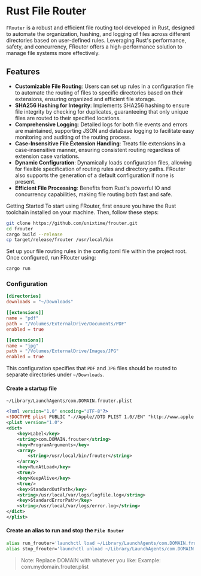 # Rust File Router

`FRouter` is a robust and efficient file routing tool developed in Rust, designed to automate the organization, hashing, and logging of files across different directories based on user-defined rules. Leveraging Rust's performance, safety, and concurrency, FRouter offers a high-performance solution to manage file systems more effectively.

## Features
- **Customizable File Routing**: Users can set up rules in a configuration file to automate the routing of files to specific directories based on their extensions, ensuring organized and efficient file storage.
- **SHA256 Hashing for Integrity**: Implements SHA256 hashing to ensure file integrity by checking for duplicates, guaranteeing that only unique files are routed to their specified locations.
- **Comprehensive Logging**: Detailed logs for both file events and errors are maintained, supporting JSON and database logging to facilitate easy monitoring and auditing of the routing process.
- **Case-Insensitive File Extension Handling**: Treats file extensions in a case-insensitive manner, ensuring consistent routing regardless of extension case variations.
- **Dynamic Configuration**: Dynamically loads configuration files, allowing for flexible specification of routing rules and directory paths. FRouter also supports the generation of a default configuration if none is present.
- **Efficient File Processing**: Benefits from Rust's powerful IO and concurrency capabilities, making file routing both fast and safe.

Getting Started
To start using FRouter, first ensure you have the Rust toolchain installed on your machine. Then, follow these steps:

```bash
git clone https://github.com/unixtime/frouter.git
cd frouter
cargo build --release
cp target/release/frouter /usr/local/bin
```

Set up your file routing rules in the config.toml file within the project root. Once configured, run FRouter using:

```bash
cargo run
```

### Configuration

```toml
[directories]
downloads = "~/Downloads"

[[extensions]]
name = "pdf"
path = "/Volumes/ExternalDrive/Documents/PDF"
enabled = true

[[extensions]]
name = "jpg"
path = "/Volumes/ExternalDrive/Images/JPG"
enabled = true
```

This configuration specifies that `PDF` and `JPG` files should be routed to separate directories under `~/Downloads`.

#### Create a startup file

`~/Library/LaunchAgents/com.DOMAIN.frouter.plist`

```xml
<?xml version="1.0" encoding="UTF-8"?>
<!DOCTYPE plist PUBLIC "-//Apple//DTD PLIST 1.0//EN" "http://www.apple.com/DTDs/PropertyList-1.0.dtd">
<plist version="1.0">
<dict>
    <key>Label</key>
    <string>com.DOMAIN.frouter</string>
    <key>ProgramArguments</key>
    <array>
        <string>/usr/local/bin/frouter</string>
    </array>
    <key>RunAtLoad</key>
    <true/>
    <key>KeepAlive</key>
    <true/>
    <key>StandardOutPath</key>
    <string>/usr/local/var/logs/logfile.log</string>
    <key>StandardErrorPath</key>
    <string>/usr/local/var/logs/error.log</string>
</dict>
</plist>
```

#### Create an alias to run and stop the `File Router`

```bash
alias run_frouter='launchctl load ~/Library/LaunchAgents/com.DOMAIN.frouter.plist'
alias stop_frouter='launchctl unload ~/Library/LaunchAgents/com.DOMAIN.frouter.plist'
```

> Note: Replace DOMAIN with whatever you like:
> Example: com.mydomain.frouter.plist